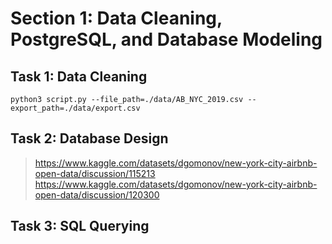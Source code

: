 # Section 1: Data Cleaning, PostgreSQL, and Database Modeling
## Task 1: Data Cleaning
```
python3 script.py --file_path=./data/AB_NYC_2019.csv --export_path=./data/export.csv
```
## Task 2: Database Design


> https://www.kaggle.com/datasets/dgomonov/new-york-city-airbnb-open-data/discussion/115213
> https://www.kaggle.com/datasets/dgomonov/new-york-city-airbnb-open-data/discussion/120300
## Task 3: SQL Querying